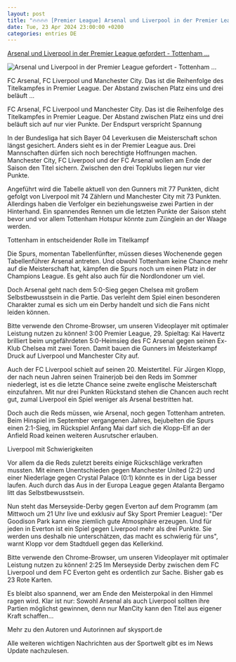 ```yaml
---
layout: post
title: "🔥🔥🔥🔥 [Premier League] Arsenal und Liverpool in der Premier League gefordert - Tottenham ..."
date: Tue, 23 Apr 2024 23:00:00 +0200
categories: entries DE
---
```

[Arsenal und Liverpool in der Premier League gefordert - Tottenham ...](https://sport.sky.de/fussball/artikel/arsenal-und-liverpool-in-der-premier-league-gefordert-tottenham-als-zuenglein-an-der-waage/13122119/34942)

![Arsenal und Liverpool in der Premier League gefordert - Tottenham ...](https://e6.365dm.de/24/04/1600x900/skysport_de-son-tottenham-liverpool_6531856.jpg?20240424152039)

FC Arsenal, FC Liverpool und Manchester City. Das ist die Reihenfolge des Titelkampfes in Premier League. Der Abstand zwischen Platz eins und drei beläuft ...

FC Arsenal, FC Liverpool und Manchester City. Das ist die Reihenfolge des Titelkampfes in Premier League. Der Abstand zwischen Platz eins und drei beläuft sich auf nur vier Punkte. Der Endspurt verspricht Spannung

In der Bundesliga hat sich Bayer 04 Leverkusen die Meisterschaft schon längst gesichert. Anders sieht es in der Premier League aus. Drei Mannschaften dürfen sich noch berechtigte Hoffnungen machen. Manchester City, FC Liverpool und der FC Arsenal wollen am Ende der Saison den Titel sichern. Zwischen den drei Topklubs liegen nur vier Punkte.

Angeführt wird die Tabelle aktuell von den Gunners mit 77 Punkten, dicht gefolgt von Liverpool mit 74 Zählern und Manchester City mit 73 Punkten. Allerdings haben die Verfolger ein beziehungsweise zwei Partien in der Hinterhand. Ein spannendes Rennen um die letzten Punkte der Saison steht bevor und vor allem Tottenham Hotspur könnte zum Zünglein an der Waage werden.

Tottenham in entscheidender Rolle im Titelkampf

Die Spurs, momentan Tabellenfünfter, müssen dieses Wochenende gegen Tabellenführer Arsenal antreten. Und obwohl Tottenham keine Chance mehr auf die Meisterschaft hat, kämpfen die Spurs noch um einen Platz in der Champions League. Es geht also auch für die Nordlondoner um viel.

Doch Arsenal geht nach dem 5:0-Sieg gegen Chelsea mit großem Selbstbewusstsein in die Partie. Das verleiht dem Spiel einen besonderen Charakter zumal es sich um ein Derby handelt und sich die Fans nicht leiden können.

Bitte verwende den Chrome-Browser, um unseren Videoplayer mit optimaler Leistung nutzen zu können! 3:00 Premier League, 29. Spieltag: Kai Havertz brilliert beim ungefährdeten 5:0-Heimsieg des FC Arsenal gegen seinen Ex-Klub Chelsea mit zwei Toren. Damit bauen die Gunners im Meisterkampf Druck auf Liverpool und Manchester City auf.

Auch der FC Liverpool schielt auf seinen 20. Meistertitel. Für Jürgen Klopp, der nach neun Jahren seinen Trainerjob bei den Reds im Sommer niederlegt, ist es die letzte Chance seine zweite englische Meisterschaft einzufahren. Mit nur drei Punkten Rückstand stehen die Chancen auch recht gut, zumal Liverpool ein Spiel weniger als Arsenal bestritten hat.

Doch auch die Reds müssen, wie Arsenal, noch gegen Tottenham antreten. Beim Hinspiel im September vergangenen Jahres, bejubelten die Spurs einen 2:1-Sieg, im Rückspiel Anfang Mai darf sich die Klopp-Elf an der Anfield Road keinen weiteren Ausrutscher erlauben.

Liverpool mit Schwierigkeiten

Vor allem da die Reds zuletzt bereits einige Rückschläge verkraften mussten. Mit einem Unentschieden gegen Manchester United (2:2) und einer Niederlage gegen Crystal Palace (0:1) könnte es in der Liga besser laufen. Auch durch das Aus in der Europa League gegen Atalanta Bergamo litt das Selbstbewusstsein.

Nun steht das Merseyside-Derby gegen Everton auf dem Programm (am Mittwoch um 21 Uhr live und exklusiv auf Sky Sport Premier League): "Der Goodison Park kann eine ziemlich gute Atmosphäre erzeugen. Und für jeden in Everton ist ein Spiel gegen Liverpool mehr als drei Punkte. Sie werden uns deshalb nie unterschätzen, das macht es schwierig für uns", warnt Klopp vor dem Stadtduell gegen das Kellerkind.

Bitte verwende den Chrome-Browser, um unseren Videoplayer mit optimaler Leistung nutzen zu können! 2:25 Im Merseyside Derby zwischen dem FC Liverpool und dem FC Everton geht es ordentlich zur Sache. Bisher gab es 23 Rote Karten.

Es bleibt also spannend, wer am Ende den Meisterpokal in den Himmel ragen wird. Klar ist nur: Sowohl Arsenal als auch Liverpool sollten ihre Partien möglichst gewinnen, denn nur ManCity kann den Titel aus eigener Kraft schaffen...

Mehr zu den Autoren und Autorinnen auf skysport.de

Alle weiteren wichtigen Nachrichten aus der Sportwelt gibt es im News Update nachzulesen.

